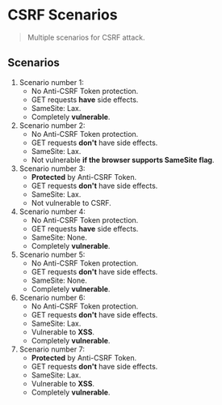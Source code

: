 # CSRF Scenarios

> Multiple scenarios for CSRF attack.

## Scenarios

1. Scenario number 1:
   - No Anti-CSRF Token protection.
   - GET requests **have** side effects.
   - SameSite: Lax.
   - Completely **vulnerable**.
1. Scenario number 2:
   - No Anti-CSRF Token protection.
   - GET requests **don't** have side effects.
   - SameSite: Lax.
   - Not vulnerable **if the browser supports SameSite flag**.
1. Scenario number 3:
   - **Protected** by Anti-CSRF Token.
   - GET requests **don't** have side effects.
   - SameSite: Lax.
   - Not vulnerable to CSRF.
1. Scenario number 4:
   - No Anti-CSRF Token protection.
   - GET requests **have** side effects.
   - SameSite: None.
   - Completely **vulnerable**.
1. Scenario number 5:
   - No Anti-CSRF Token protection.
   - GET requests **don't** have side effects.
   - SameSite: None.
   - Completely **vulnerable**.
1. Scenario number 6:
   - No Anti-CSRF Token protection.
   - GET requests **don't** have side effects.
   - SameSite: Lax.
   - Vulnerable to **XSS**.
   - Completely **vulnerable**.
1. Scenario number 7:
   - **Protected** by Anti-CSRF Token.
   - GET requests **don't** have side effects.
   - SameSite: Lax.
   - Vulnerable to **XSS**.
   - Completely **vulnerable**.
